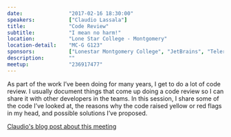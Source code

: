 ```yaml
---
date:               "2017-02-16 18:30:00"
speakers:           ["Claudio Lassala"]
title:              "Code Review"
subtitle:           "I mean no harm!"
location:           "Lone Star College - Montgomery"
location-detail:    "MC-G G123"
sponsors:           ["Lonestar Montgomery College", "JetBrains", "Telerik"]
description:        ""
meetup:             "236917477"
---
```

As part of the work I’ve been doing for many years, I get to do a lot of code review. I usually 
document things that come up doing a code review so I can share it with other developers in the teams. 
In this session, I share some of the code I’ve looked at, the reasons why the code raised yellow or red 
flags in my head, and possible solutions I’ve proposed.

[Claudio's blog post about this meeting](https://lassala.net/2017/02/13/speaking-at-the-north-houston-net-user-group-this-week/)